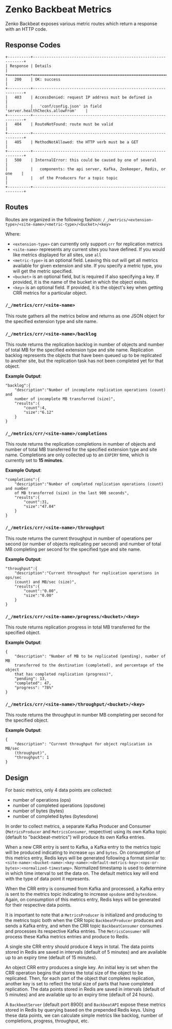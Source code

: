 # Zenko Backbeat Metrics

Zenko Backbeat exposes various metric routes which return a response with an
HTTP code.

## Response Codes

```
+----------+------------------------------------------------------------------+
| Response | Details                                                          |
+==========+==================================================================+
|   200    | OK: success                                                      |
+----------+------------------------------------------------------------------+
|   403    | AccessDenied: request IP address must be defined in              |
|          |   'conf/config.json' in field 'server.healthChecks.allowFrom'    |
+----------+------------------------------------------------------------------+
|   404    | RouteNotFound: route must be valid                               |
+----------+------------------------------------------------------------------+
|   405    | MethodNotAllowed: the HTTP verb must be a GET                    |
+----------+------------------------------------------------------------------+
|   500    | InternalError: this could be caused by one of several            |
|          |   components: the api server, Kafka, Zookeeper, Redis, or one    |
|          |   of the Producers for a topic topic                             |
+----------+------------------------------------------------------------------+
```

## Routes

Routes are organized in the following fashion:
`/_/metrics/<extension-type>/<site-name>/<metric-type>/<bucket>/<key>`

Where:

- `<extension-type>` can currently only support `crr` for replication metrics
- `<site-name>` represents any current sites you have defined. If you would like
  metrics displayed for all sites, use `all`
- `<metric-type>` is an optional field. Leaving this out will get all metrics
  available for given extension and site. If you specify a metric type, you will
  get the metric specified.
- `<bucket>` is an optional field, but is required if also specifying a key. If
  provided, it is the name of the bucket in which the object exists.
- `<key>` is an optional field. If provided, it is the object's key when getting
  CRR metrics for a particular object.

### `/_/metrics/crr/<site-name>`

This route gathers all the metrics below and returns as one JSON object for the
specified extension type and site name.

### `/_/metrics/crr/<site-name>/backlog`

This route returns the replication backlog in number of objects and number of
total MB for the specified extension type and site name. Replication backlog
represents the objects that have been queued up to be replicated to another
site, but the replication task has not been completed yet for that object.

**Example Output**:

```
"backlog":{
    "description":"Number of incomplete replication operations (count) and
    number of incomplete MB transferred (size)",
    "results":{
        "count":4,
        "size":"6.12"
    }
}
```

### `/_/metrics/crr/<site-name>/completions`

This route returns the replication completions in number of objects and number
of total MB transferred for the specified extension type and site name.
Completions are only collected up to an `EXPIRY` time, which is currently set
to **15 minutes**.

**Example Output**:

```
"completions":{
    "description":"Number of completed replication operations (count) and number
    of MB transferred (size) in the last 900 seconds",
    "results":{
        "count":31,
        "size":"47.04"
    }
}
```

### `/_/metrics/crr/<site-name>/throughput`

This route returns the current throughput in number of operations per second
(or number of objects replicating per second) and number of total MB completing
per second for the specified type and site name.

**Example Output**:

```
"throughput":{
    "description":"Current throughput for replication operations in ops/sec
    (count) and MB/sec (size)",
    "results":{
        "count":"0.00",
        "size":"0.00"
    }
}
```

### `/_/metrics/crr/<site-name>/progress/<bucket>/<key>`

This route returns replication progress in total MB transferred for the
specified object.

**Example Output**:

```
{
    "description": "Number of MB to be replicated (pending), number of MB
    transferred to the destination (completed), and percentage of the object
    that has completed replication (progress)",
    "pending": 13,
    "completed": 47,
    "progress": "78%"
}
```

### `/_/metrics/crr/<site-name>/throughput/<bucket>/<key>`

This route returns the throughput in number MB completing per second for the
specified object.

**Example Output**:

```
{
    "description": "Current throughput for object replication in MB/sec
    (throughput)",
    "throughput": 1
}
```

## Design

For basic metrics, only 4 data points are collected:

- number of operations (ops)
- number of completed operations (opsdone)
- number of bytes (bytes)
- number of completed bytes (bytesdone)

In order to collect metrics, a separate Kafka Producer and Consumer
(`MetricsProducer` and `MetricsConsumer`, respective) using its own Kafka topic
(default to "backbeat-metrics") will produce its own Kafka entries.

When a new CRR entry is sent to Kafka, a Kafka entry to the metrics topic will
be produced indicating to increase `ops` and `bytes`. On consumption of this
metrics entry, Redis keys will be generated following a format similar to:
`<site-name>:<bucket-name>:<key-name>:<default-metrics-key>:<ops-or-bytes>:<normalized-timestamp>`.
Normalized timestamp is used to determine in which time interval to set the data
on. The default metrics key will end with the type of data point it represents.

When the CRR entry is consumed from Kafka and processed, a Kafka entry is sent
to the metrics topic indicating to increase `opsdone` and `bytesdone`. Again,
on consumption of this metrics entry, Redis keys will be generated for their
respective data points.

It is important to note that a `MetricsProducer` is initialized and producing
to the metrics topic both when the CRR topic `BackbeatProducer` produces and
sends a Kafka entry, and when the CRR topic `BackbeatConsumer` consumes and
processes its respective Kafka entries. The `MetricsConsumer` will process these
Kafka metrics entries and produce to Redis.

A single site CRR entry should produce 4 keys in total. The data points stored
in Redis are saved in intervals (default of 5 minutes) and are available up to
an expiry time (default of 15 minutes).

An object CRR entry produces a single key. An initial key is set when the CRR
operation begins that stores the total size of the object to be replicated.
Then, for each part of the object that completes replication, another key is set
to reflect the total size of parts that have completed replication. The data
points stored in Redis are saved in intervals (default of 5 minutes) and are
available up to an expiry time (default of 24 hours).

A `BackbeatServer` (default port 8900) and `BackbeatAPI` expose these metrics
stored in Redis by querying based on the prepended Redis keys. Using these data
points, we can calculate simple metrics like backlog, number of completions,
progress, throughput, etc.
